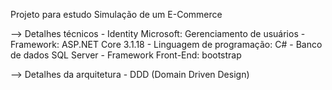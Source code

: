 Projeto para estudo
Simulação de um E-Commerce

--> Detalhes técnicos 
	- Identity Microsoft: Gerenciamento de usuários
	- Framework: ASP.NET Core 3.1.18
	- Linguagem de programação: C#
	- Banco de dados SQL Server
	- Framework Front-End: bootstrap

-->	Detalhes da arquitetura
	- DDD (Domain Driven Design) 
